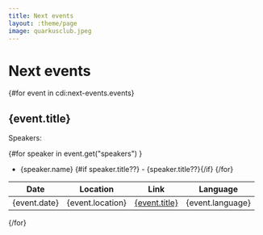 ```yaml
---
title: Next events
layout: :theme/page
image: quarkusclub.jpeg
---
```


# Next events

{#for event in cdi:next-events.events}
## {event.title}

Speakers:

{#for speaker in event.get("speakers") }
* {speaker.name} {#if speaker.title??} - {speaker.title??}{/if}
{/for}

| Date         | Location         | Link                          | Language         |
|--------------|------------------|-------------------------------|------------------|
| {event.date} | {event.location} | [{event.title}]({event.link}) | {event.language} |

{/for}